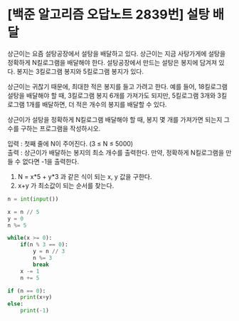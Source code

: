 [백준 알고리즘 오답노트 2839번] 설탕 배달
=================
상근이는 요즘 설탕공장에서 설탕을 배달하고 있다. 상근이는 지금 사탕가게에 설탕을 정확하게 N킬로그램을 배달해야 한다. 설탕공장에서 만드는 설탕은 봉지에 담겨져 있다. 봉지는 3킬로그램 봉지와 5킬로그램 봉지가 있다.

상근이는 귀찮기 때문에, 최대한 적은 봉지를 들고 가려고 한다. 예를 들어, 18킬로그램 설탕을 배달해야 할 때, 3킬로그램 봉지 6개를 가져가도 되지만, 5킬로그램 3개와 3킬로그램 1개를 배달하면, 더 적은 개수의 봉지를 배달할 수 있다.

상근이가 설탕을 정확하게 N킬로그램 배달해야 할 때, 봉지 몇 개를 가져가면 되는지 그 수를 구하는 프로그램을 작성하시오.

입력 : 첫째 줄에 N이 주어진다. (3 ≤ N ≤ 5000)  
출력 : 상근이가 배달하는 봉지의 최소 개수를 출력한다. 만약, 정확하게 N킬로그램을 만들 수 없다면 -1을 출력한다.

1. N = x&#42;5 + y&#42;3 과 같은 식이 되는 x, y 값을 구한다.
2. x+y 가 최소값이 되는 순서를 찾는다.
```python
n = int(input())

x = n // 5
y = 0
n %= 5

while(x >= 0):
    if(n % 3 == 0):
        y = n // 3
        n %= 3
        break
    x -= 1
    n += 5

if (n == 0):
    print(x+y)
else:
    print(-1)
```

